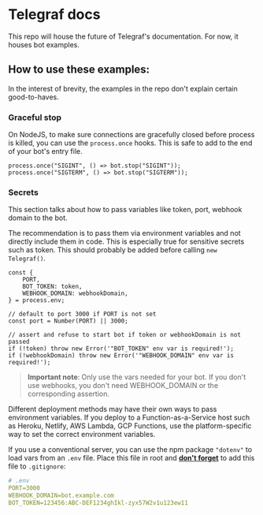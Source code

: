 # Telegraf docs

This repo will house the future of Telegraf's documentation. For now, it houses bot examples.

## How to use these examples:

In the interest of brevity, the examples in the repo don't explain certain good-to-haves.

### Graceful stop

On NodeJS, to make sure connections are gracefully closed before process is killed, you can use the `process.once` hooks. This is safe to add to the end of your bot's entry file.

```TS
process.once("SIGINT", () => bot.stop("SIGINT"));
process.once("SIGTERM", () => bot.stop("SIGTERM"));
```

### Secrets

This section talks about how to pass variables like token, port, webhook domain to the bot.

The recommendation is to pass them via environment variables and not directly include them in code. This is especially true for sensitive secrets such as token. This should probably be added before calling `new Telegraf()`.

```TS
const {
	PORT,
	BOT_TOKEN: token,
	WEBHOOK_DOMAIN: webhookDomain,
} = process.env;

// default to port 3000 if PORT is not set
const port = Number(PORT) || 3000;

// assert and refuse to start bot if token or webhookDomain is not passed
if (!token) throw new Error('"BOT_TOKEN" env var is required!');
if (!webhookDomain) throw new Error('"WEBHOOK_DOMAIN" env var is required!');
```

> **Important note**: Only use the vars needed for your bot. If you don't use webhooks, you don't need WEBHOOK_DOMAIN or the corresponding assertion.

Different deployment methods may have their own ways to pass environment variables. If you deploy to a Function-as-a-Service host such as Heroku, Netlify, AWS Lambda, GCP Functions, use the platform-specific way to set the correct environment variables.

If you use a conventional server, you can use the npm package `"dotenv"` to load vars from an `.env` file. Place this file in root and <u>**don't forget**</u> to add this file to `.gitignore`:

```yaml
# .env
PORT=3000
WEBHOOK_DOMAIN=bot.example.com
BOT_TOKEN=123456:ABC-DEF1234ghIkl-zyx57W2v1u123ew11
```
